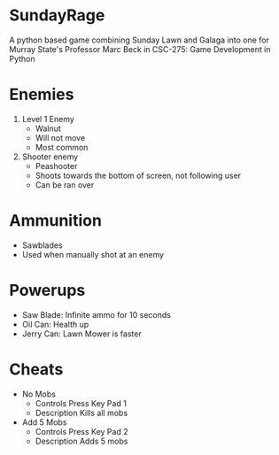 # SundayRage

A python based game combining Sunday Lawn and Galaga into one for Murray State's Professor Marc Beck in CSC-275: Game Development in Python

# Enemies

1. Level 1 Enemy
    - Walnut
    - Will not move
    - Most common
2. Shooter enemy
    - Peashooter
    - Shoots towards the bottom of screen, not following user
    - Can be ran over

# Ammunition

-   Sawblades
-   Used when manually shot at an enemy

# Powerups

-   Saw Blade: Infinite ammo for 10 seconds
-   Oil Can: Health up
-   Jerry Can: Lawn Mower is faster

# Cheats

-   No Mobs
    -   Controls
        Press Key Pad 1
    -   Description
        Kills all mobs
-   Add 5 Mobs
    -   Controls
        Press Key Pad 2
    -   Description
        Adds 5 mobs
